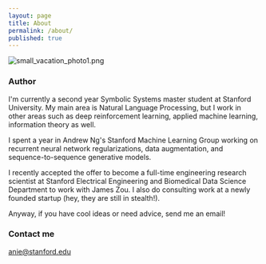```yaml
---
layout: page
title: About
permalink: /about/
published: true
---
```




![small_vacation_photo1.png]({{site.baseurl}}/images/small_vacation_photo1.png)

### Author

I'm currently a second year Symbolic Systems master student at Stanford University. My main area is Natural Language Processing, but I work in other areas such as deep reinforcement learning, applied machine learning, information theory as well.

I spent a year in Andrew Ng's Stanford Machine Learning Group working on recurrent neural network regularizations, data augmentation, and sequence-to-sequence generative models. 

I recently accepted the offer to become a full-time engineering research scientist at Stanford Electrical Engineering and Biomedical Data Science Department to work with James Zou. I also do consulting work at a newly founded startup (hey, they are still in stealth!). 

Anyway, if you have cool ideas or need advice, send me an email!

### Contact me

[anie@stanford.edu](mailto:anie@stanford.edu)
